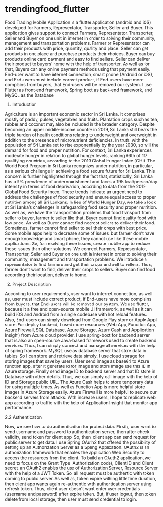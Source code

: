 # trendingfood_flutter

Food Trading Mobile Application is a flutter application (android and iOS) developed for Farmers, Representator, Transporter, Seller and Buyer. This application gives support to connect Farmers, Representator, Transporter, Seller and Buyer on one unit in internet in order to solving their community, management and transportation problems. Farmer or Representator can add their products with price, quantity, quality and place. Seller can get products in one place and purchase products their choices. Buyer can buy products online card payment and easy to find sellers. Seller can deliver their product to buyers’ home with the help of transporter. As well as for that, Buyers can any online payment methods using that payment easily.  
End-user want to have internet connection, smart phone (Android or iOS), and End-users must include correct product, if End-users have more complains from buyers, that End-users will be removed our system. I use Flutter as front-end framework, Spring boot as back-end framework, and MySQL as the Database. 


1.	Introduction

Agriculture is an important economic sector in Sri Lanka. It comprises mostly of paddy, pulses, vegetables and fruits. Plantation crops such as tea, rubber and coconut may also be included in the broader category.  Despite becoming an upper middle-income country in 2019, Sri Lanka still bears the triple burden of health conditions relating to underweight and overweight in addition to the presence of micronutrient deficiencies. In truth, with the population of Sri Lanka set to rise exponentially by the year 2030, so will the demand for food and proper nutrition. For context, Sri Lanka experiences moderate hunger in relation to global hunger levels, ranking 66th of 117 qualifying countries, according to the 2019 Global Hunger Index (GHI). The World Food Program in Sri Lanka recognizes under-nutrition, in particular, as a serious challenge in achieving a food secure future for Sri Lanka. This concern is further highlighted through the fact that, statistically, Sri Lanka has a 9% prevalence of undernourishment and faces a 195 kcal/person/day intensity in terms of food deprivation, according to data from the 2019 Global Food Security Index. These trends indicate an urgent need to address the challenges of food security and ensure equal access to proper nutrition among all Sri Lankans. In lieu of World Hunger Day, we take a look at Sri Lanka’s challenges in safeguarding food security and proper nutrition. 
As well as, we have the transportation problems that food transport from seller to buyer, farmer to seller like that. Buyer cannot find quality food with low price. As well as Buyer cannot find nearest sellers to deliver their food. Sometimes, farmer cannot find seller to sell their crops with best price. Some mobile apps help to decrease some of issues, but farmer don’t have enough knowledge and smart phone, they cannot use like these mobile applications. 
So, for resolving these issues, create mobile app to reduce these issues than other solutions. We connect Farmers, Representator, Transporter, Seller and Buyer on one unit in internet in order to solving their community, management and transportation problems. We introduce a representator to find farmers and get their crops and sell to sellers. Thus, farmer don’t want to find, deliver their crops to sellers. Buyer can find food according their location, deliver to home. 

2.	Project Description

According to user requirements, user want to internet connection, as well as, user must include correct product, if End-users have more complains from buyers, that End-users will be removed our system. We use flutter, because it a free and open-source mobile UI framework, as well as it can build iOS and Android from a single codebase with hot reload features. Also, End-users can simply download from Google Play store or Apple Appl store.  For deploy backend, I used more resources (Web App, Function App, Azure Firewall, SQL Database, Azure Storage, Azure Cash and Application Insight) from Azure cloud provider. I use spring-boot for backend server that is also an open-source Java-based framework used to create backend services. Thus, I can simply connect and manage all services with the help of spring framework. MySQL use as database server that store data in tables, So I can store and retrieve data simply. I use cloud storage for storing images that save by users. User send image as base64 to Azure function app, after it generate id for image and store image use this ID in Azure storage. Finally send image ID to backend server and that ID store in Database with other details. Thus, we can simply call image with the help of ID and Storage public URL. The Azure Cash helps to store temporary data for using multiple times. As well as Function App is more helpful store images in Azure Storage easily. Azure Firewall is more helpful to secure our backend servers from attacks.  With increase users, I hope to replicate web app according to traffic with the help of Application Insight that monitor app performance. 

2.2 Authentication


Now, we see how to do authentication for protect data. Firstly, user want to send username and password to authentication server, then after check validity, send token for client app. So, then, client app can send request for public server to get data. I use Spring OAuth2 that offered the possibility of setting up an Authorization Server as a Spring Application. OAuth2 is an authorization framework that enables the application Web Security to access the resources from the client. To build an OAuth2 application, we need to focus on the Grant Type (Authorization code), Client ID and Client secret. an OAuth2 enables the use of Authorization Server, Resource Server with the help of a JWT Token. So, all request must be authentic with token coming to public server. As well as, token expire withing little time duration, then client app wants again re-authentic with authentication server using refresh token. Thus, client user doesn’t want enter user credentials (username and password) after expire token. But, if user logout, then token delete from local storage, then user must send credential to login. 


